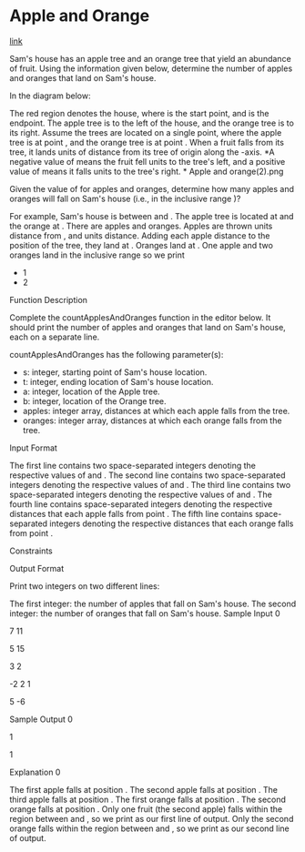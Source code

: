 # Apple and Orange

[link](https://www.hackerrank.com/challenges/apple-and-orange/problem)

Sam's house has an apple tree and an orange tree that yield an abundance of fruit. Using the information given below, determine the number of apples and oranges that land on Sam's house.

In the diagram below:

The red region denotes the house, where  is the start point, and  is the endpoint. The apple tree is to the left of the house, and the orange tree is to its right.
Assume the trees are located on a single point, where the apple tree is at point , and the orange tree is at point .
When a fruit falls from its tree, it lands  units of distance from its tree of origin along the -axis. *A negative value of  means the fruit fell  units to the tree's left, and a positive value of  means it falls  units to the tree's right. *
Apple and orange(2).png

Given the value of  for  apples and  oranges, determine how many apples and oranges will fall on Sam's house (i.e., in the inclusive range )?

For example, Sam's house is between  and . The apple tree is located at  and the orange at . There are  apples and  oranges. Apples are thrown  units distance from , and  units distance. Adding each apple distance to the position of the tree, they land at . Oranges land at . One apple and two oranges land in the inclusive range  so we print

- 1
- 2

Function Description

Complete the countApplesAndOranges function in the editor below. It should print the number of apples and oranges that land on Sam's house, each on a separate line.

countApplesAndOranges has the following parameter(s):

- s: integer, starting point of Sam's house location.
- t: integer, ending location of Sam's house location.
- a: integer, location of the Apple tree.
- b: integer, location of the Orange tree.
- apples: integer array, distances at which each apple falls from the tree.
- oranges: integer array, distances at which each orange falls from the tree.

Input Format

The first line contains two space-separated integers denoting the respective values of  and .
The second line contains two space-separated integers denoting the respective values of  and .
The third line contains two space-separated integers denoting the respective values of  and .
The fourth line contains  space-separated integers denoting the respective distances that each apple falls from point .
The fifth line contains  space-separated integers denoting the respective distances that each orange falls from point .

Constraints

Output Format

Print two integers on two different lines:

The first integer: the number of apples that fall on Sam's house.
The second integer: the number of oranges that fall on Sam's house.
Sample Input 0

7 11

5 15

3 2

-2 2 1

5 -6

Sample Output 0

1

1

Explanation 0

The first apple falls at position .
The second apple falls at position .
The third apple falls at position .
The first orange falls at position .
The second orange falls at position .
Only one fruit (the second apple) falls within the region between  and , so we print  as our first line of output.
Only the second orange falls within the region between  and , so we print  as our second line of output.